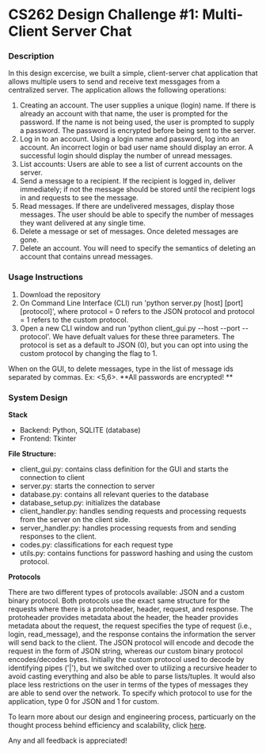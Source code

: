 # CS262 Design Challenge #1: Multi-Client Server Chat

### Description
In this design excercise, we built a simple, client-server chat application that allows multiple users to send and receive text messgages from a centralized server. The application allows the following operations: 
1. Creating an account. The user supplies a unique (login) name. If there is already an account with that name, the user is prompted for the password. If the name is not being used, the user is prompted to supply a password. The password is encrypted before being sent to the server. 
2. Log in to an account. Using a login name and password, log into an account. An incorrect login or bad user name should display an error. A successful login should display the number of unread messages.
3. List accounts: Users are able to see a list of current accounts on the server.
4. Send a message to a recipient. If the recipient is logged in, deliver immediately; if not the message should be stored until the recipient logs in and requests to see the message.
5. Read messages. If there are undelivered messages, display those messages. The user should be able to specify the number of messages they want delivered at any single time.
6. Delete a message or set of messages. Once deleted messages are gone.
7. Delete an account. You will need to specify the semantics of deleting an account that contains unread messages.

### Usage Instructions
1. Download the repository
2. On Command Line Interface (CLI) run 'python server.py [host] [port] [protocol]', where protocol = 0 refers to the JSON protocol and protocol = 1 refers to the custom protocol. 
3. Open a new CLI window and run 'python client_gui.py --host --port --protocol'. We have defualt values for these three parameters. The protocol is set as a default to JSON (0), but you can opt into using the custom protocol by changing the flag to 1.

When on the GUI, to delete messages, type in the list of message ids separated by commas. Ex: <5,6>. 
**All passwords are encrypted! **


### System Design 
**Stack**
- Backend: Python, SQLITE (database) 
- Frontend: Tkinter 

**File Structure:**
- client_gui.py: contains class definition for the GUI and starts the connection to client
- server.py: starts the connection to server
- database.py: contains all relevant queries to the database
- database_setup.py: initializes the database
- client_handler.py: handles sending requests and processing requests from the server on the client side.
- server_handler.py: handles processing requests from and sending responses to the client.
- codes.py: classifications for each request type 
- utils.py: contains functions for password hashing and using the custom protocol. 

**Protocols** 
  
There are two different types of protocols available: JSON and a custom binary protocol. Both protocols use the exact same structure for the requests where there is a protoheader, header, request, and response. The protoheader provides metadata about the header, the header provides metadata about the request, the request specifies the type of request (i.e., login, read_message), and the response contains the information the server will send back to the client. The JSON protocol will encode and decode the request in the form of JSON string, whereas our custom binary protocol encodes/decodes bytes. Initially the custom protocol used to decode by identifying pipes ('|'), but we switched over to utilizing a recursive header to avoid casting everything and also be able to parse lists/tuples. It would also place less restrictions on the user in terms of the types of messages they are able to send over the network. To specify which protocol to use for the application, type 0 for JSON and 1 for custom. 


To learn more about our design and engineering process, particuarly on the thought process behind efficiency and scalability, click [here](https://docs.google.com/document/d/1VgRHjW2I94al2vKQbMXU5OTpYC9vVg0mS-7m-KCjAWU/edit?usp=sharing).

Any and all feedback is appreciated! 



